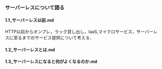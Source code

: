 ### サーバーレスについて語る
#### 1.1_サーバーレス以前.md
HTTP以前からオンプレ，ラック貸し出し，IaaS,マイクロサービス，サーバーレスに至るまでのサービス提供について考える．
#### 1.2_サーバーレスとは.md

#### 1.3_サーバーレスになると何がよくなるのか.md
